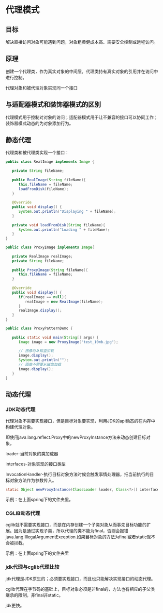 # 代理模式

## 目标

解决直接访问对象可能遇到问题，对象粗黄健成本高、需要安全控制或远程访问。

## 原理

创建一个代理类，作为真实对象的中间层，代理类持有真实对象的引用并在访问中进行控制。

代理对象和被代理对象实现同一个接口

## 与适配器模式和装饰器模式的区别

代理模式用于控制对对象的访问；适配器模式用于让不兼容的接口可以协同工作；装饰器模式动态的为对象添加行为。

## 静态代理

代理类和被代理类实现一个接口：

```java
public class RealImage implements Image {
 
   private String fileName;
 
   public RealImage(String fileName){
      this.fileName = fileName;
      loadFromDisk(fileName);
   }
 
   @Override
   public void display() {
      System.out.println("Displaying " + fileName);
   }
 
   private void loadFromDisk(String fileName){
      System.out.println("Loading " + fileName);
   }
}
```

```java
public class ProxyImage implements Image{
 
   private RealImage realImage;
   private String fileName;
 
   public ProxyImage(String fileName){
      this.fileName = fileName;
   }
 
   @Override
   public void display() {
      if(realImage == null){
         realImage = new RealImage(fileName);
      }
      realImage.display();
   }
}
```

```java
public class ProxyPatternDemo {
   
   public static void main(String[] args) {
      Image image = new ProxyImage("test_10mb.jpg");
 
      // 图像将从磁盘加载
      image.display(); 
      System.out.println("");
      // 图像不需要从磁盘加载
      image.display();  
   }
}
```

## 动态代理

### JDK动态代理

代理对象不需要实现接口，但是目标对象要实现，利用JDK的api动态的在内存中构建代理对象。

即使用java.lang.reflect.Proxy中的newProxyInstance方法来动态创建目标对象。

loader-当前对象的类加载器

interfaces-对象实现的接口类型

InvocationHandler-执行目标对象方法时候会触发事情处理器，把当前执行的目标对象方法作为参数传入。

```java
static Object newProxyInstance(ClassLoader loader, Class<?>[] interfaces,InvocationHandler h )
```

示例：在上面spring下的文件夹里。

### CGLIB动态代理

cglib就不需要实现接口，而是在内存创建一个子类对象从而事先目标功能的扩展。因为是通过实现子类，所以代理的类不能为final，否则会报错java.lang.IllegalArgumentException.如果目标对象的方法为final或者static就不会被拦截。

示例：在上面spring下的文件夹里


### jdk代理与cglib代理比较

jdk代理是JDK原生的；必须要实现接口，而且也只能解决实现接口的动态代理。

cglib代理在字节码的基础上，目标对象必须是非final的，方法也有相应的子父类继承的限制，非final非static。

jdk更快。

